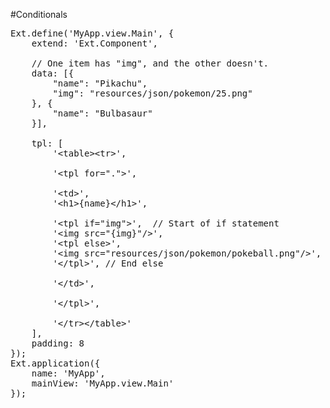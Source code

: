 #Conditionals

<pre class="runnable">
Ext.define('MyApp.view.Main', {
    extend: 'Ext.Component',

    // One item has "img", and the other doesn't.
    data: [{ 
        "name": "Pikachu",
        "img": "resources/json/pokemon/25.png"
    }, {
        "name": "Bulbasaur"
    }],

    tpl: [
        '&lt;table>&lt;tr>',

        '&lt;tpl for=".">',

        '&lt;td>',
        '&lt;h1>{name}&lt;/h1>',

        '&lt;tpl if="img">',  // Start of if statement
        '&lt;img src="{img}"/>',
        '&lt;tpl else>',
        '&lt;img src="resources/json/pokemon/pokeball.png"/>',
        '&lt;/tpl>', // End else

        '&lt;/td>',

        '&lt;/tpl>',

        '&lt;/tr>&lt;/table>'
    ],
    padding: 8
});
Ext.application({
    name: 'MyApp',
    mainView: 'MyApp.view.Main'
});

</pre>
